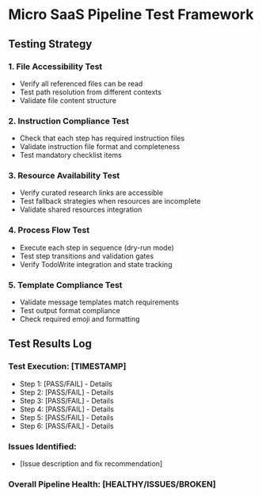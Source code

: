 # Micro SaaS Pipeline Test Framework

## Testing Strategy

### 1. File Accessibility Test
- Verify all referenced files can be read
- Test path resolution from different contexts
- Validate file content structure

### 2. Instruction Compliance Test  
- Check that each step has required instruction files
- Validate instruction file format and completeness
- Test mandatory checklist items

### 3. Resource Availability Test
- Verify curated research links are accessible
- Test fallback strategies when resources are incomplete
- Validate shared resources integration

### 4. Process Flow Test
- Execute each step in sequence (dry-run mode)
- Test step transitions and validation gates  
- Verify TodoWrite integration and state tracking

### 5. Template Compliance Test
- Validate message templates match requirements
- Test output format compliance
- Check required emoji and formatting

## Test Results Log

### Test Execution: [TIMESTAMP]
- Step 1: [PASS/FAIL] - Details
- Step 2: [PASS/FAIL] - Details  
- Step 3: [PASS/FAIL] - Details
- Step 4: [PASS/FAIL] - Details
- Step 5: [PASS/FAIL] - Details
- Step 6: [PASS/FAIL] - Details

### Issues Identified:
- [Issue description and fix recommendation]

### Overall Pipeline Health: [HEALTHY/ISSUES/BROKEN]
